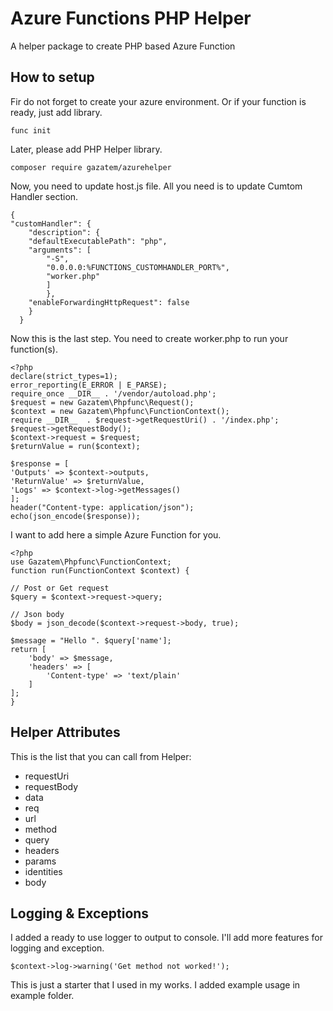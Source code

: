
# Azure Functions PHP Helper

  
A helper package to create PHP based Azure Function

## How to setup

Fir do not forget to create your azure environment. Or if your function is ready, just add library.

    func init

Later, please add PHP Helper library.
   
    composer require gazatem/azurehelper

Now, you need to update host.js file. All you need is  to update Cumtom Handler section.

    {
    "customHandler": {
	    "description": {
	    "defaultExecutablePath": "php",
	    "arguments": [
		    "-S",
		    "0.0.0.0:%FUNCTIONS_CUSTOMHANDLER_PORT%",
		    "worker.php"
		    ]
		    },
	    "enableForwardingHttpRequest": false
	    }
	  }

Now this is the last step. You need to create worker.php to  run your function(s).

    <?php
    declare(strict_types=1);
    error_reporting(E_ERROR | E_PARSE);
    require_once __DIR__ . '/vendor/autoload.php';
    $request = new Gazatem\Phpfunc\Request();
    $context = new Gazatem\Phpfunc\FunctionContext();
    require __DIR__  . $request->getRequestUri() . '/index.php';
    $request->getRequestBody();
    $context->request = $request;
    $returnValue = run($context);
    
    $response = [
    'Outputs' => $context->outputs,
    'ReturnValue' => $returnValue,
    'Logs' => $context->log->getMessages()
    ];
    header("Content-type: application/json");
    echo(json_encode($response));

I want to add here a simple Azure Function for you.

    <?php
    use Gazatem\Phpfunc\FunctionContext;
    function run(FunctionContext $context) {

    // Post or Get request
    $query = $context->request->query;

    // Json body
    $body = json_decode($context->request->body, true);

    $message = "Hello ". $query['name'];
    return [
        'body' => $message,
        'headers' => [
            'Content-type' => 'text/plain'
        ]
    ];
    }

## Helper Attributes
This is the list that you can call from Helper:

- requestUri
- requestBody
- data
- req
- url
- method
- query
- headers
- params
- identities
- body

## Logging & Exceptions

I added a ready to use logger to output to console.  I'll add more features for logging and exception.

    $context->log->warning('Get method not worked!');


This is just a starter that I used in my works. I added example usage in example folder. 



 
